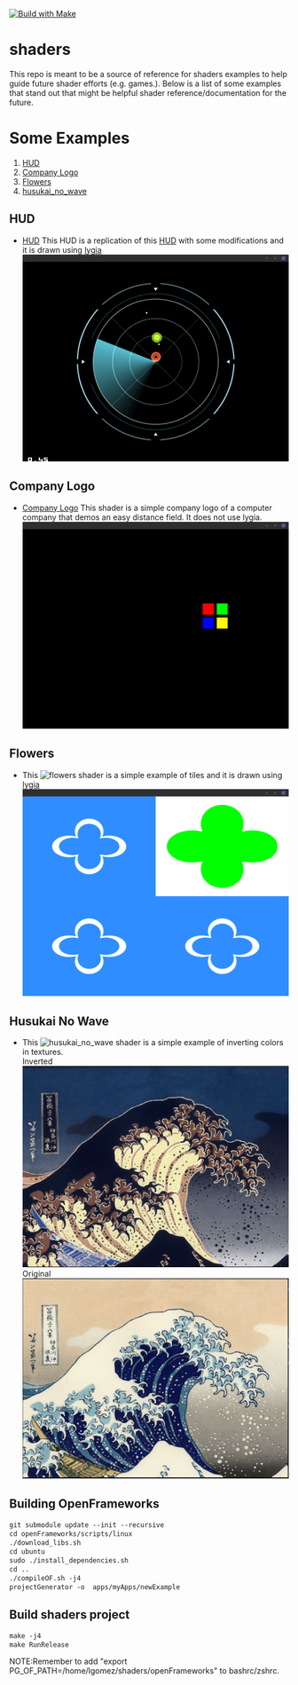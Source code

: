 [![Build with Make](https://github.com/thebigG/shaders/actions/workflows/build.yaml/badge.svg)](https://github.com/thebigG/shaders/actions/workflows/build.yaml)
# shaders
This repo is meant to be a source of reference for shaders examples to help guide future shader efforts (e.g. games.). Below is a list of some examples that stand out that might be helpful shader reference/documentation for the future.

# Some Examples
1. [HUD](#HUD)
2. [Company Logo](#company_logo)
3. [Flowers](#flowers)
4. [husukai_no_wave](#husukai_no_wave)

## HUD <a name="HUD"></a>
- [HUD](shaders/examples/bin/data/shadersGL2/hud_lygia.frag)
This HUD is a replication of this [HUD](https://www.shadertoy.com/view/4s2SRt) with some modifications and it is drawn using [lygia](https://lygia.xyz/)
![lygia hud](images/lygia_hud.png)

## Company Logo <a name="company_logo"></a>
- [Company Logo](shaders/examples/bin/data/shadersGL2/polar_shape_polygon.frag)
This shader is a simple company logo of a computer company that demos an easy distance field. It does not use lygia.
![Computer Company Logo](images/company_logo.png)

## Flowers <a name="flowers"></a>
- This ![flowers shader](shaders/examples/bin/data/shadersGL2/scaled_pattern_clouds_lygia.frag) is a simple example of tiles and it is drawn using [lygia](https://lygia.xyz/)
![flowers](images/flowers_shader.png)

## Husukai No Wave <a name="husukai_no_wave"></a>
- This ![husukai_no_wave shader](shaders/examples/bin/data/shadersGL2/texture_invert_colors.frag) is a simple example of inverting colors in textures.  
Inverted  
![husukai_no_wave_inverted](images/husukai_no_wave_inverted.png)
Original
![husukai_no_wave](images/husukai_no_wave.png)

## Building OpenFrameworks
```
git submodule update --init --recursive
cd openFrameworks/scripts/linux
./download_libs.sh
cd ubuntu
sudo ./install_dependencies.sh
cd ..
./compileOF.sh -j4
projectGenerator -o  apps/myApps/newExample
```

## Build shaders project
```
make -j4
make RunRelease
```


NOTE:Remember to add "export PG_OF_PATH=/home/lgomez/shaders/openFrameworks" to bashrc/zshrc.

